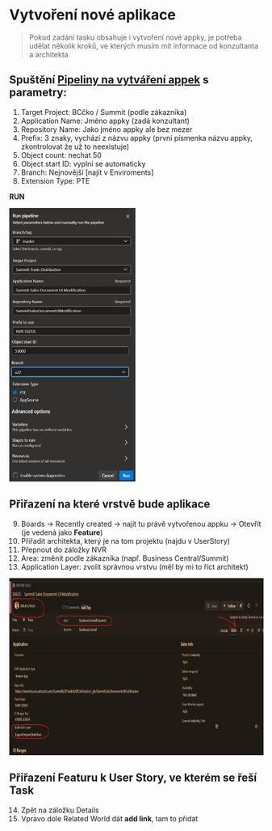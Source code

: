 # Vytvoření nové aplikace

> Pokud zadání tasku obsahuje i vytvoření nové appky, je potřeba udělat několik kroků, ve kterých musím mít informace od konzultanta a architekta

## Spuštění [Pipeliny na vytváření appek](https://navertica.visualstudio.com/BusinessCentral/_build?definitionId=313) s parametry:

1. Target Project: BCčko / Summit (podle zákazníka)
2. Application Name: Jméno appky (zadá konzultant)
3. Repository Name: Jako jméno appky ale bez mezer
4. Prefix: 3 znaky, vychází z názvu appky (první písmenka názvu appky, zkontrolovat že už to neexistuje)
5. Object count: nechat 50
6. Object start ID: vyplní se automaticky
7. Branch: Nejnovější [najít v Enviroments]
8. Extension Type: PTE

**RUN**

<img src="/Apps/Pics/vytvoreni_app.png" alt="MarineGEO circle logo" style="width: 250px;"/>

## Přiřazení na které vrstvě bude aplikace
9. Boards → Recently created → najít tu právě vytvořenou appku → Otevřít (je vedená jako **Feature**)
10. Přiřadit architekta, který je na tom projektu (najdu v UserStory)
11. Přepnout do záložky NVR
12. Area: změnit podle zákazníka (např. Business Central/Summit)
13. Application Layer: zvolit správnou vrstvu (měl by mi to říct architekt)

<img src="/Apps/Pics/vytvoreni_app1.png" alt="MarineGEO circle logo" style="height: 350px;"/>

## Přiřazení Featuru k User Story, ve kterém se řeší Task
14. Zpět na záložku Details
15. Vpravo dole Related World dát **add link**, tam to přidat
